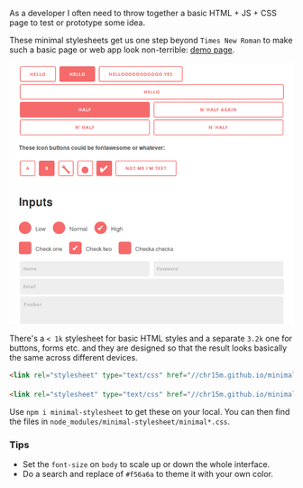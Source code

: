 As a developer I often need to throw together a basic HTML + JS + CSS page to test or prototype some idea.

These minimal stylesheets get us one step beyond `Times New Roman` to make such a basic page or web app look non-terrible: [demo page](https://chr15m.github.io/minimal-stylesheet).

![Screenshot of the inputs styles](./screenshot.png)

There's a `< 1k` stylesheet for basic HTML styles and a separate `3.2k` one for buttons, forms etc. and they are designed so that the result looks basically the same across different devices.

```html
<link rel="stylesheet" type="text/css" href="//chr15m.github.io/minimal-stylesheet/minimal.css"/>

<link rel="stylesheet" type="text/css" href="//chr15m.github.io/minimal-stylesheet/minimal-inputs.css"/>
```

Use `npm i minimal-stylesheet` to get these on your local. You can then find the files in `node_modules/minimal-stylesheet/minimal*.css`.

### Tips

 * Set the `font-size` on `body` to scale up or down the whole interface.
 * Do a search and replace of `#f56a6a` to theme it with your own color.

